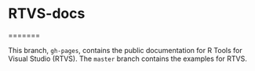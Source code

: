 # RTVS-docs
=======

This branch, `gh-pages`, contains the public documentation for R Tools for
Visual Studio (RTVS). The `master` branch contains the examples for RTVS.
